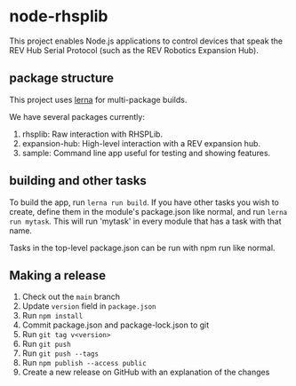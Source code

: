 # node-rhsplib

This project enables Node.js applications to control devices that speak the REV Hub Serial Protocol (such as the REV Robotics Expansion Hub).

## package structure

This project uses [lerna](https://lerna.js.org) for
multi-package builds.

We have several packages currently:

1. rhsplib: Raw interaction with RHSPLib.
2. expansion-hub: High-level interaction with a REV expansion hub.
3. sample: Command line app useful for testing and showing features.

## building and other tasks

To build the app, run `lerna run build`.
If you have other tasks you wish to create, define 
them in the module's package.json like normal, and run 
`lerna run mytask`. This will run 'mytask' in every
module that has a task with that name.

Tasks in the top-level package.json can be run with 
npm run like normal.

## Making a release

1. Check out the `main` branch
2. Update `version` field in `package.json`
3. Run `npm install`
4. Commit package.json and package-lock.json to git
5. Run `git tag v<version>`
6. Run `git push`
7. Run `git push --tags`
8. Run `npm publish --access public`
9. Create a new release on GitHub with an explanation of the changes
